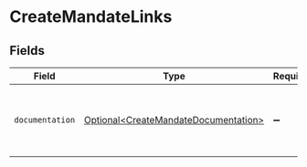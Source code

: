 # CreateMandateLinks


## Fields

| Field                                                                                      | Type                                                                                       | Required                                                                                   | Description                                                                                |
| ------------------------------------------------------------------------------------------ | ------------------------------------------------------------------------------------------ | ------------------------------------------------------------------------------------------ | ------------------------------------------------------------------------------------------ |
| `documentation`                                                                            | [Optional\<CreateMandateDocumentation>](../../models/errors/CreateMandateDocumentation.md) | :heavy_minus_sign:                                                                         | The URL to the generic Mollie API error handling guide.                                    |